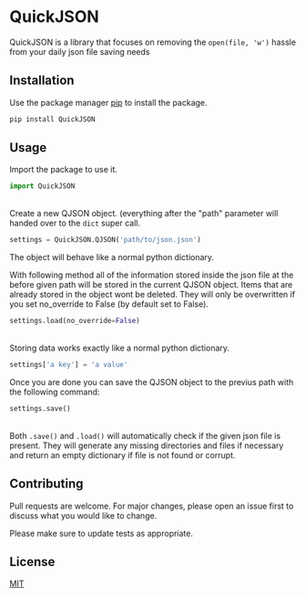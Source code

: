 # QuickJSON

QuickJSON is a library that focuses on removing the ```open(file, 'w')``` hassle from your daily json file saving needs

## Installation

Use the package manager [pip](https://pip.pypa.io/en/stable/) to install the package.

```bash
pip install QuickJSON
```

## Usage

Import the package to use it.
```python
import QuickJSON
```
\
Create a new QJSON object.
(everything after the "path" parameter will handed over to the ```dict``` super call.
```python
settings = QuickJSON.QJSON('path/to/json.json')
```
The object will behave like a normal python dictionary.

With following method all of the information stored inside the json file at the before 
given path will be stored in the current QJSON object.
Items that are already stored in the object wont be deleted. They will only be overwritten if 
you set no_override to False (by default set to False).
```python
settings.load(no_override=False)
```
\
Storing data works exactly like a normal python dictionary.
```python
settings['a key'] = 'a value'
```

Once you are done you can save the QJSON object to the previus path with the following command:

```python
settings.save()
```
\
Both ```.save()``` and ```.load()``` will automatically check if the given json file is present. They will generate any missing directories and files if necessary and return an empty dictionary if file is not found or corrupt. 

## Contributing
Pull requests are welcome. For major changes, please open an issue first to discuss what you would like to change.

Please make sure to update tests as appropriate.

## License
[MIT](https://choosealicense.com/licenses/mit/)